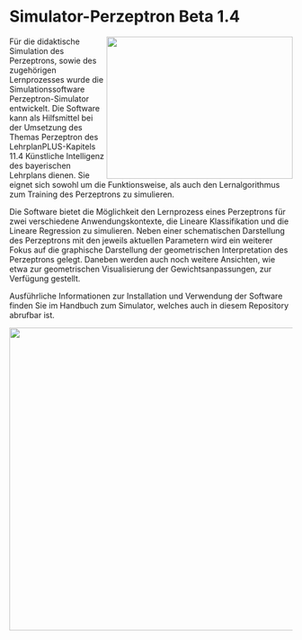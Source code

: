 # Simulator-Perzeptron Beta 1.4
  <img align="right" src="https://user-images.githubusercontent.com/114241060/232807015-9507efca-3f52-4942-8db4-cd8b4b6f510d.png" width="331" height="253"/>

Für die didaktische Simulation des Perzeptrons, sowie des zugehörigen Lernprozesses wurde die Simulationssoftware Perzeptron-Simulator entwickelt. Die Software kann als Hilfsmittel bei der Umsetzung des Themas Perzeptron des LehrplanPLUS-Kapitels 11.4 Künstliche Intelligenz des bayerischen Lehrplans dienen. Sie eignet sich sowohl um die Funktionsweise, als auch den Lernalgorithmus zum Training des Perzeptrons zu simulieren.

Die Software bietet die Möglichkeit den Lernprozess eines Perzeptrons für zwei verschiedene Anwendungskontexte, die Lineare Klassifikation und die Lineare Regression zu simulieren. Neben einer schematischen Darstellung des Perzeptrons mit den jeweils aktuellen Parametern wird ein weiterer Fokus auf die graphische Darstellung der geometrischen Interpretation des Perzeptrons gelegt. Daneben werden auch noch weitere Ansichten, wie etwa zur geometrischen Visualisierung der Gewichtsanpassungen, zur Verfügung gestellt.


Ausführliche Informationen zur Installation und Verwendung der Software finden Sie im Handbuch zum Simulator, welches auch in diesem Repository abrufbar ist.

<p align="center">
 <img src="https://user-images.githubusercontent.com/114241060/232807699-bcb3ed9f-b951-489c-819d-fa3668c8d998.png" width="749" height="539" />
